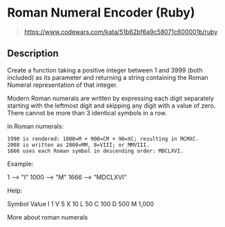 # Roman Numeral Encoder (Ruby)

> https://www.codewars.com/kata/51b62bf6a9c58071c600001b/ruby

## Description

Create a function taking a positive integer between 1 and 3999 (both included) as its parameter and returning a string containing the Roman Numeral representation of that integer.

Modern Roman numerals are written by expressing each digit separately starting with the leftmost digit and skipping any digit with a value of zero. There cannot be more than 3 identical symbols in a row.

In Roman numerals:

    1990 is rendered: 1000=M + 900=CM + 90=XC; resulting in MCMXC.
    2008 is written as 2000=MM, 8=VIII; or MMVIII.
    1666 uses each Roman symbol in descending order: MDCLXVI.

Example:

   1 -->       "I"
1000 -->       "M"
1666 --> "MDCLXVI"

Help:

Symbol    Value
I          1
V          5
X          10
L          50
C          100
D          500
M          1,000

More about roman numerals

